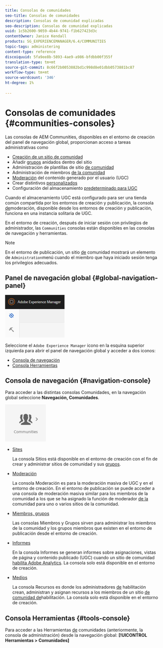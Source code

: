 ```yaml
---
title: Consolas de comunidades
seo-title: Consolas de comunidades
description: Consolas de comunidad explicadas
seo-description: Consolas de comunidad explicadas
uuid: 1c5b2600-9059-4b44-9741-f1b627423d3c
contentOwner: Janice Kendall
products: SG_EXPERIENCEMANAGER/6.4/COMMUNITIES
topic-tags: administering
content-type: reference
discoiquuid: 5fa9ee8b-5893-4ae9-a986-bfdbb00f355f
translation-type: tm+mt
source-git-commit: 8c66f2b0053882bd1c998d8e01dbb0573881bc87
workflow-type: tm+mt
source-wordcount: '346'
ht-degree: 1%

---
```



# Consolas de comunidades {#communities-consoles}

Las consolas de AEM Communities, disponibles en el entorno de creación del panel de navegación global, proporcionan acceso a tareas administrativas como

* [Creación de un sitio de comunidad](sites-console.md)
* Añadir [grupos](groups.md) anidados dentro del sitio
* Administración de plantillas de sitio [de comunidad](sites.md)
* Administración de miembros [de la comunidad](members.md)
* [Moderación](moderate-ugc.md) del contenido generado por el usuario (UGC)
* Crear distintivos [personalizados](badges.md)
* Configuración del almacenamiento [predeterminado para UGC](srp-config.md)

Cuando el almacenamiento [](working-with-srp.md) UGC está configurado para ser una tienda común compartida por los entornos de creación y publicación, la consola [de](moderation.md)moderación, disponible desde los entornos de creación y publicación, funciona en una instancia solitaria de UGC.

En el entorno de creación, después de iniciar sesión con privilegios de administrador, las `Communities` consolas están disponibles en las consolas de navegación y herramientas.

>[!NOTE]
>
>En el entorno de publicación, un sitio [de](sites-console.md) comunidad mostrará un elemento de `Administration`menú cuando el miembro que haya iniciado sesión tenga los privilegios adecuados.

## Panel de navegación global {#global-navigation-panel}

![chlimage_1-91](assets/chlimage_1-91.png)

Seleccione el `Adobe Experience Manager` icono en la esquina superior izquierda para abrir el panel de navegación global y acceder a dos iconos:

* [Consola de navegación](#navigation-console)
* [Consola Herramientas](tools.md)

## Consola de navegación {#navigation-console}

Para acceder a las distintas consolas Comunidades, en la navegación global seleccione **Navegación, Comunidades**.

![chlimage_1-92](assets/chlimage_1-92.png)

* [Sites](sites-console.md)

   La consola Sitios está disponible en el entorno de creación con el fin de crear y administrar sitios de comunidad y sus [grupos](groups.md).

* [Moderación](moderation.md)

   La consola Moderación es para la moderación masiva de UGC y en el entorno de creación. En el entorno de publicación se puede acceder a una consola de moderación masiva similar para los miembros de la comunidad a los que se ha asignado la función de moderador [de la](users.md#publishenvironmentusersandgroups) comunidad para uno o varios sitios de la comunidad.

* [Miembros, grupos](members.md)

   Las consolas Miembros y Grupos sirven para administrar los miembros de la comunidad y los grupos miembros que existen en el entorno de publicación desde el entorno de creación.

* [Informes](reports.md)

   En la consola Informes se generan informes sobre asignaciones, vistas de página y contenido publicado (UGC) cuando un sitio de comunidad [habilita Adobe Analytics](sites-console.md#analytics). La consola solo está disponible en el entorno de creación.

* [Medios](resources.md)

   La consola Recursos es donde los administradores [de](enablement.md#communitymanagers) habilitación crean, administran y asignan recursos a los miembros de un sitio [de comunidad de](overview.md#enablement-community)habilitación. La consola solo está disponible en el entorno de creación.

## Consola Herramientas {#tools-console}

Para acceder a las Herramientas [de](tools.md) comunidades (anteriormente, la consola de administración) desde la navegación global: **[!UICONTROL Herramientas > Comunidades]**
